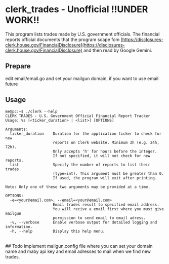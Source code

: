 # clerk_trades - Unofficial !!UNDER WORK!!
This program lists trades made by U.S. government officials.
The financial reports official documents that the program scape fom [https://disclosures-clerk.house.gov/FinancialDisclosure](https://disclosures-clerk.house.gov/FinancialDisclosure) and then read by Google Gemini.

## Prepare
edit email/email.go and set your mailgun domain, if you want to use email future
<br>
## Usage
```
me@pc:~$ ./clerk --help
CLERK TRADES - U.S. Government Official Financial Report Tracker
Usage: %s [<ticker_duration> | <list>] [OPTIONS]

Arguments:
  ticker_duration    Duration for the application ticker to check for new
                     reports on Clerk website. Minimum 3h (e.g. 24h, 72h).
                     Only accepts 'h' for hours before the integer.
                     If not specified, it will not check for new reports.
  list               Specify the number of reports to list their trades.
                     (type=int). This argument must be greater than 0.
                     If used, the program will exit after printing.

Note: Only one of these two arguments may be provided at a time.

OPTIONS:
  -e=<your@email.com>, --email=<your@email.com>
                     Email trades result to specified email address.
                     You will recive a email first where you must give mailgun
                     permission to send email to email adress.
  -v, --verbose      Enable verbose output for detailed logging and information.
  -h, --help         Display this help menu.
```
<br>
## Todo
implement mailgun.config file where you can set your domain name and maby api key and
email adresses to mail when we find new trades.

